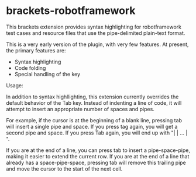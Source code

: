 brackets-robotframework
=======================

This brackets extension provides syntax highlighting for robotframework test cases
and resource files that use the pipe-delimited plain-text format.

This is a very early version of the plugin, with very few features. At present, the
primary features are:

- Syntax highlighting
- Code folding 
- Special handling of the <tab> key

Usage:

In addition to syntax highllighting, this extension currently overrides the default
behavior of the Tab key. Instead of indenting a line of code, it will attempt to insert
an appropriate number of spaces and pipes. 

For example, if the cursor is at the beginning of a blank line, pressing tab will insert
a single pipe and space. If you press tag again, you will get a second pipe and space. If you 
press Tab again, you will end up with "| | ... | ". 

If you are at the end of a line, you can press tab to insert a pipe-space-pipe, making
it easier to extend the current row. If you are at the end of a line that already has
a space-pipe-space, pressing tab will remove this trailing pipe and move the cursor to the 
start of the next cell. 





